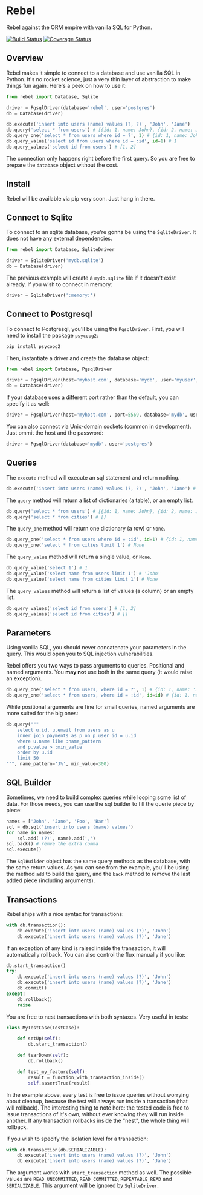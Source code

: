 # Rebel

Rebel against the ORM empire with vanilla SQL for Python.

[![Build Status](https://travis-ci.org/hugollm/rebel.svg?branch=master)](https://travis-ci.org/hugollm/rebel)
[![Coverage Status](https://coveralls.io/repos/github/hugollm/rebel/badge.svg?branch=master)](https://coveralls.io/github/hugollm/rebel?branch=master)


## Overview

Rebel makes it simple to connect to a database and use vanilla SQL in Python. It's no rocket science, just a very thin layer of abstraction to make things fun again. Here's a peek on how to use it:

```python
from rebel import Database, Sqlite

driver = PgsqlDriver(database='rebel', user='postgres')
db = Database(driver)

db.execute('insert into users (name) values (?, ?)', 'John', 'Jane')
db.query('select * from users') # [{id: 1, name: John}, {id: 2, name: Jane}]
db.query_one('select * from users where id = ?', 1) # {id: 1, name: John}
db.query_value('select id from users where id = :id', id=1) # 1
db.query_values('select id from users') # [1, 2]
```

The connection only happens right before the first query. So you are free to prepare the `database` object without the cost.


## Install

Rebel will be available via pip very soon. Just hang in there.


## Connect to Sqlite

To connect to an sqlite database, you're gonna be using the `SqliteDriver`. It does not have any external dependencies.

```python
from rebel import Database, SqliteDriver

driver = SqliteDriver('mydb.sqlite')
db = Database(driver)
```

The previous example will create a `mydb.sqlite` file if it doesn't exist already. If you wish to connect in memory:

```python
driver = SqliteDriver(':memory:')
```


## Connect to Postgresql

To connect to Postgresql, you'll be using the `PgsqlDriver`. First, you will need to install the package `psycopg2`:

```python
pip install psycopg2
```

Then, instantiate a driver and create the database object:

```python
from rebel import Database, PgsqlDriver

driver = PgsqlDriver(host='myhost.com', database='mydb', user='myuser', password='mypass')
db = Database(driver)
```

If your database uses a different port rather than the default, you can specify it as well:

```python
driver = PgsqlDriver(host='myhost.com', port=5569, database='mydb', user='myuser', password='mypass')
```

You can also connect via Unix-domain sockets (common in development). Just ommit the host and the password:

```python
driver = PgsqlDriver(database='mydb', user='postgres')
```


## Queries

The `execute` method will execute an sql statement and return nothing.

```python
db.execute('insert into users (name) values (?, ?)', 'John', 'Jane') # None
```

The `query` method will return a list of dictionaries (a table), or an empty list.

```python
db.query('select * from users') # [{id: 1, name: John}, {id: 2, name: Jane}]
db.query('select * from cities') # []
```

The `query_one` method will return one dictionary (a row) or `None`.

```python
db.query_one('select * from users where id = :id', id=1) # {id: 1, name: John}
db.query_one('select * from cities limit 1') # None
```

The `query_value` method will return a single value, or `None`.

```python
db.query_value('select 1') # 1
db.query_value('select name from users limit 1') # 'John'
db.query_value('select name from cities limit 1') # None
```

The `query_values` method will return a list of values (a column) or an empty list.

```python
db.query_values('select id from users') # [1, 2]
db.query_values('select id from cities') # []
```


## Parameters

Using vanilla SQL, you should never concatenate your parameters in the query. This would open you to SQL injection vulnerabilities.

Rebel offers you two ways to pass arguments to queries. Positional and named arguments. You **may not** use both in the same query (it would raise an exception).

```python
db.query_one('select * from users, where id = ?', 1) # {id: 1, name: 'John'}
db.query_one('select * from users, where id = :id', id=id) # {id: 1, name: 'John'}
```

While positional arguments are fine for small queries, named arguments are more suited for the big ones:

```python
db.query("""
    select u.id, u.email from users as u
    inner join payments as p on p.user_id = u.id
    where u.name like :name_pattern
    and p.value > :min_value
    order by u.id
    limit 50
""", name_pattern='J%', min_value=300)
```


## SQL Builder

Sometimes, we need to build complex queries while looping some list of data. For those needs, you can use the sql builder to fill the querie piece by piece:

```python
names = ['John', 'Jane', 'Foo', 'Bar']
sql = db.sql('insert into users (name) values')
for name in names:
    sql.add('(?)', name).add(',')
sql.back() # remve the extra comma
sql.execute()
```

The `SqlBuilder` object has the same query methods as the database, with the same return values. As you can see from the example, you'll be using the method `add` to build the query, and the `back` method to remove the last added piece (including arguments).


## Transactions

Rebel ships with a nice syntax for transactions:

```python
with db.transaction():
    db.execute('insert into users (name) values (?)', 'John')
    db.execute('insert into users (name) values (?)', 'Jane')
```

If an exception of any kind is raised inside the transaction, it will automatically rollback. You can also control the flux manually if you like:

```python
db.start_transaction()
try:
    db.execute('insert into users (name) values (?)', 'John')
    db.execute('insert into users (name) values (?)', 'Jane')
    db.commit()
except:
    db.rollback()
    raise
```

You are free to nest transactions with both syntaxes. Very useful in tests:

```python
class MyTestCase(TestCase):

    def setUp(self):
        db.start_transaction()

    def tearDown(self):
        db.rollback()

    def test_my_feature(self):
        result = function_with_transaction_inside()
        self.assertTrue(result)
```

In the example above, every test is free to issue queries without worrying about cleanup, because the test will always run inside a transaction (that will rollback). The interesting thing to note here: the tested code is free to issue transactions of it's own, without ever knowing they will run inside another. If any transaction rollbacks inside the "nest", the whole thing will rollback.

If you wish to specify the isolation level for a transaction:

```python
with db.transaction(db.SERIALIZABLE):
    db.execute('insert into users (name) values (?)', 'John')
    db.execute('insert into users (name) values (?)', 'Jane')
```

The argument works with `start_transaction` method as well. The possible values are `READ_UNCOMMITTED`, `READ_COMMITTED`, `REPEATABLE_READ` and `SERIALIZABLE`. This argument will be ignored by `SqliteDriver`.
